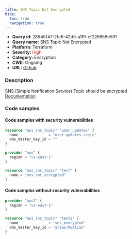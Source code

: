 ```yaml
---
title: SNS Topic Not Encrypted
hide:
  toc: true
  navigation: true
---
```


-   **Query id:** 28545147-2fc6-42d5-a1f9-cf226658e591
-   **Query name:** SNS Topic Not Encrypted
-   **Platform:** Terraform
-   **Severity:** <span style="color:#bb2124">High</span>
-   **Category:** Encryption
-   **CWE:** Ongoing
-   **URL:** [Github](https://github.com/DataDog/kics/tree/master/assets/queries/terraform/aws/sns_topic_not_encrypted)

### Description
SNS (Simple Notification Service) Topic should be encrypted<br>
[Documentation](https://registry.terraform.io/providers/hashicorp/aws/latest/docs/resources/sns_topic#kms_master_key_id)

### Code samples
#### Code samples with security vulnerabilities
```tf title="Positive test num. 1 - tf file" hl_lines="3"
resource "aws_sns_topic" "user_updates" {
  name              = "user-updates-topic"
  kms_master_key_id = ""
}

```
```tf title="Positive test num. 2 - tf file" hl_lines="5"
provider "aws" {
  region = "us-east-1"
}

resource "aws_sns_topic" "test" {
  name = "sns_not_ecnrypted"
}

```


#### Code samples without security vulnerabilities
```tf title="Negative test num. 1 - tf file"
provider "aws2" {
  region = "us-east-1"
}

resource "aws_sns_topic" "test2" {
  name              = "sns_ecnrypted"
  kms_master_key_id = "alias/MyAlias"
}

```
